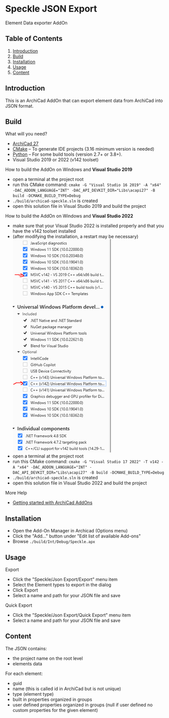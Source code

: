 # Speckle JSON Export

Element Data exporter AddOn

## Table of Contents
1. [Introduction](#introduction)
2. [Build](#build)
3. [Installation](#installation)
4. [Usage](#usage)
5. [Content](#content)

## Introduction
This is an ArchiCad AddOn that can export element data from ArchiCad into JSON format.

## Build
What will you need?
- [ArchiCad 27](https://graphisoft.com/downloads/archicad/install/AC27/INT/)
- [CMake](https://cmake.org) – To generate IDE projects (3.16 minimum version is needed)
- [Python](https://www.python.org) – For some build tools (version 2.7+ or 3.8+).
- Visual Studio 2019 or 2022 (v142 toolset)

How to build the AddOn on Windows and **Visual Studio 2019**
- open a terminal at the project root
- run this CMake command: ```cmake -G "Visual Studio 16 2019" -A "x64" -DAC_ADDON_LANGUAGE="INT" -DAC_API_DEVKIT_DIR="Libs\acapi27" -B build -DCMAKE_BUILD_TYPE=Debug```
- ```./build/archicad-speckle.sln``` is created
- open this solution file in Visual Studio 2019 and build the project

How to build the AddOn on Windows and **Visual Studio 2022**
- make sure that your Visual Studio 2022 is installed properly and that you have the v142 toolset installed
- (after modifying the installation, a restart may be necessary)
![VS 2022 Components](images/vs_2022_install.PNG)
- open a terminal at the project root
- run this CMake command: ```cmake -G "Visual Studio 17 2022" -T v142 -A "x64" -DAC_ADDON_LANGUAGE="INT" -DAC_API_DEVKIT_DIR="Libs\acapi27" -B build -DCMAKE_BUILD_TYPE=Debug```
- ```./build/archicad-speckle.sln``` is created
- open this solution file in Visual Studio 2022 and build the project

More Help

- [Getting started with ArchiCad AddOns](https://archicadapi.graphisoft.com/getting-started-with-archicad-add-ons)

## Installation
- Open the Add-On Manager in Archicad (Options menu)
- Click the "Add..." button under "Edit list of available Add-ons"
- Browse ```./build/Int/Debug/Speckle.apx```

## Usage
Export
- Click the "Speckle/Json Export/Export" menu item
- Select the Element types to export in the dialog
- Click Export
- Select a name and path for your JSON file and save

Quick Export
- Click the "Speckle/Json Export/Quick Export" menu item
- Select a name and path for your JSON file and save

## Content
The JSON contains:
- the project name on the root level
- elements data

For each element:
- guid
- name (this is called id in ArchiCad but is not unique)
- type (element type)
- built in properties organized in groups
- user defined properties organized in groups (null if user defined no custom properties for the given element)

